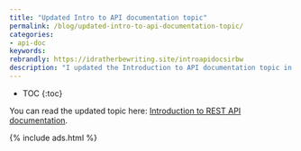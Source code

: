 ```yaml
---
title: "Updated Intro to API documentation topic"
permalink: /blog/updated-intro-to-api-documentation-topic/
categories:
- api-doc
keywords:
rebrandly: https://idratherbewriting.site/introapidocsirbw
description: "I updated the Introduction to API documentation topic in my API doc course in a couple of significant ways. First, I expanded on the many different types of APIs out there (beyond REST). The list now native library APIs, SOAP APIs, RPC-based APIs, gRPC APIs, REST APIs, Voice Assistant APIs, and IoT APIs. I also incorporated research from Smartbear's impressive report called <a href='https://static1.smartbear.co/smartbearbrand/media/pdf/smartbear_state_of_api_2019.pdf'><i>The State of API 2019</i></a>, which is well worth a read on its own."
---
```


* TOC
{:toc}

You can read the updated topic here: [Introduction to REST API documentation](/learnapidoc/docapis_intro_to_rest_api_doc.html).

{% include ads.html %}
